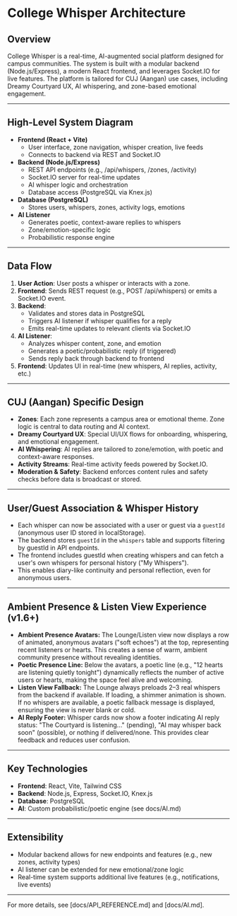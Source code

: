 # College Whisper Architecture

## Overview
College Whisper is a real-time, AI-augmented social platform designed for campus communities. The system is built with a modular backend (Node.js/Express), a modern React frontend, and leverages Socket.IO for live features. The platform is tailored for CUJ (Aangan) use cases, including Dreamy Courtyard UX, AI whispering, and zone-based emotional engagement.

---

## High-Level System Diagram

- **Frontend (React + Vite)**
  - User interface, zone navigation, whisper creation, live feeds
  - Connects to backend via REST and Socket.IO
- **Backend (Node.js/Express)**
  - REST API endpoints (e.g., /api/whispers, /zones, /activity)
  - Socket.IO server for real-time updates
  - AI whisper logic and orchestration
  - Database access (PostgreSQL via Knex.js)
- **Database (PostgreSQL)**
  - Stores users, whispers, zones, activity logs, emotions
- **AI Listener**
  - Generates poetic, context-aware replies to whispers
  - Zone/emotion-specific logic
  - Probabilistic response engine

---

## Data Flow

1. **User Action**: User posts a whisper or interacts with a zone.
2. **Frontend**: Sends REST request (e.g., POST /api/whispers) or emits a Socket.IO event.
3. **Backend**:
   - Validates and stores data in PostgreSQL
   - Triggers AI listener if whisper qualifies for a reply
   - Emits real-time updates to relevant clients via Socket.IO
4. **AI Listener**:
   - Analyzes whisper content, zone, and emotion
   - Generates a poetic/probabilistic reply (if triggered)
   - Sends reply back through backend to frontend
5. **Frontend**: Updates UI in real-time (new whispers, AI replies, activity, etc.)

---

## CUJ (Aangan) Specific Design

- **Zones**: Each zone represents a campus area or emotional theme. Zone logic is central to data routing and AI context.
- **Dreamy Courtyard UX**: Special UI/UX flows for onboarding, whispering, and emotional engagement.
- **AI Whispering**: AI replies are tailored to zone/emotion, with poetic and context-aware responses.
- **Activity Streams**: Real-time activity feeds powered by Socket.IO.
- **Moderation & Safety**: Backend enforces content rules and safety checks before data is broadcast or stored.

---

## User/Guest Association & Whisper History

- Each whisper can now be associated with a user or guest via a `guestId` (anonymous user ID stored in localStorage).
- The backend stores `guestId` in the `whispers` table and supports filtering by guestId in API endpoints.
- The frontend includes guestId when creating whispers and can fetch a user's own whispers for personal history ("My Whispers").
- This enables diary-like continuity and personal reflection, even for anonymous users.

---

## Ambient Presence & Listen View Experience (v1.6+)

- **Ambient Presence Avatars:** The Lounge/Listen view now displays a row of animated, anonymous avatars ("soft echoes") at the top, representing recent listeners or hearts. This creates a sense of warm, ambient community presence without revealing identities.
- **Poetic Presence Line:** Below the avatars, a poetic line (e.g., "12 hearts are listening quietly tonight") dynamically reflects the number of active users or hearts, making the space feel alive and welcoming.
- **Listen View Fallback:** The Lounge always preloads 2–3 real whispers from the backend if available. If loading, a shimmer animation is shown. If no whispers are available, a poetic fallback message is displayed, ensuring the view is never blank or cold.
- **AI Reply Footer:** Whisper cards now show a footer indicating AI reply status: "The Courtyard is listening..." (pending), "AI may whisper back soon" (possible), or nothing if delivered/none. This provides clear feedback and reduces user confusion.

---

## Key Technologies
- **Frontend**: React, Vite, Tailwind CSS
- **Backend**: Node.js, Express, Socket.IO, Knex.js
- **Database**: PostgreSQL
- **AI**: Custom probabilistic/poetic engine (see docs/AI.md)

---

## Extensibility
- Modular backend allows for new endpoints and features (e.g., new zones, activity types)
- AI listener can be extended for new emotional/zone logic
- Real-time system supports additional live features (e.g., notifications, live events)

---

For more details, see [docs/API_REFERENCE.md] and [docs/AI.md]. 
